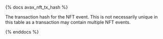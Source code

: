 {% docs avax_nft_tx_hash %}

The transaction hash for the NFT event. This is not necessarily unique in this table as a transaction may contain multiple NFT events. 

{% enddocs %}